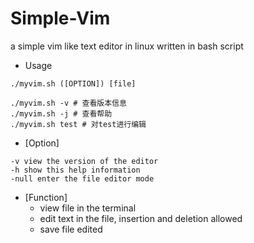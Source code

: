 # Simple-Vim
a simple vim like text editor in linux written in bash script
- Usage
```shell
./myvim.sh ([OPTION]) [file]

./myvim.sh -v # 查看版本信息
./myvim.sh -j # 查看帮助
./myvim.sh test # 对test进行编辑
```
- [Option]
```shell
-v view the version of the editor
-h show this help information
-null enter the file editor mode
```
- [Function]
  - view file in the terminal
  - edit text in the file, insertion and deletion allowed
  - save file edited
